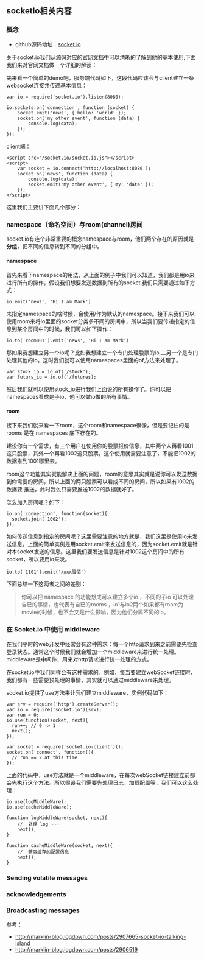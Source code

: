 ## socketIo相关内容
### 概念
* github源码地址：[socket.io](https://github.com/socketio/socket.io)

关于socket.io我们从源码对应的[官网文档](https://socket.io/docs/)中可以清晰的了解到他的基本使用,下面我们来对官网文档做一个详细的解读：

先来看一个简单的demo吧，服务端代码如下，这段代码应该会与client建立一条websocket连接并传递基本信息：
```
var io = require('socket.io').listen(8080);

io.sockets.on('connection', function (socket) {
    socket.emit('news', { hello: 'world' });
    socket.on('my other event', function (data) {
        console.log(data);
    });
});
```
client端：
```
<script src="/socket.io/socket.io.js"></script>
<script>
    var socket = io.connect('http://localhost:8080');
    socket.on('news', function (data) {
        console.log(data);
        socket.emit('my other event', { my: 'data' });
    });
</script>
```
这里我们主要讲下面几个部分：
### namespace（命名空间）与room(channel)房间
socket.io有连个非常重要的概念namespace与room，他们两个存在的原因就是**分组**，把不同的信息转到不同的分组中。
#### namespace
首先来看下namespace的用法，从上面的例子中我们可以知道，我们都是用io来进行所有的操作，假设我们想要发送数据到所有的socket,我们只需要通过如下方式：
```
io.emit('news', 'Hi I am Mark')
```
未指定namespace的啥时候，会使用/作为默认的namespace。接下来我们可以使用room来将io里面的socket分类多不同的房间中，所以当我们要传递指定的信息到某个房间中的时候，我们可以如下操作：
```
io.to('room001').emit('news', 'Hi I am Mark')
```
那如果我想建立另一个io呢？比如我想建立一个专门处理股票的io,二另一个是专门处理其他的io。这时我们就可以使用namespaces里面的of方法来处理了。
```
var stock_io = io.of('/stock');
var futurs_io = io.of('/futures);
```
然后我们就可以使用stock_io进行我们上面说的所有操作了。你可以把namespaces看成是子io，他可以做io做的所有事情。
#### room
接下来我们就来看一下room，这个room和namespace很像，但是要记住的是rooms 是在 namespaces 底下存在的。

建设你有一个需求，有三个用户在使用你的股票报价信息，其中两个人再看1001这只股票，其外一个再看1002这只股票，这个使用就需要注意了，不能把1002的数据推到1001哪里去。

room这个功能其实就能解决上面的问题，room的意思其实就是说你可以发送数据到你需要的房间，所以上面的两只股票可以看成不同的房间，所以如果有1002的数据要
推送，此时我么只需要推送1002的数据就好了。

怎么加入房间呢？如下：
```
io.on('connection', function(socket){
  socket.join('1002');
});
```
如何传送信息到指定的房间呢？这里需要注意的地方就是，我们这里是使用io来发送信息。上面的简单实例是用socket.emit来发送信息的，因为socket.emit就是针对本socket发送的信息。这里我们要发送信息是针对1002这个房间中的所有socket，所以要用io来发。
```
io.to('1101').emit('xxxx股價')
```
下面总结一下这两者之间的差别：
> 你可以把 namespace 的功能想成可以建立多个io ，不同的子io 可以处理自已的事情，也代表有自已的rooms ，io1与io2两个如果都有room为movie的时候，也不会又是什么影响，因为他们分属不同的io。
### 在 Socket.io 中使用 middleware
在我们平时的web开发中经常会有这种需求：每一个http请求到来之前需要先检查登录状态。通常这个时候我们就会增加一个middleware来进行统一处理。middleware是中间件，用来对http请求进行统一处理的方式。

在socket.io中我们同样会有这种需求的。例如，每当要建立webSocket链接时，我们都有一些需要预处理的事情，其实就可以通过middleware来处理。

socket.io提供了use方法来让我们建立middleware，实例代码如下：
```
var srv = require('http').createServer();
var io = require('socket.io')(srv);
var run = 0;
io.use(function(socket, next){
  run++; // 0 -> 1
  next();
});

var socket = require('socket.io-client')();
socket.on('connect', function(){
  // run == 2 at this time
});
```
上面的代码中，use方法就是一个middleware，在每次webSocket链接建立前都会先执行这个方法。所以假设我们需要先处理日志，加载配置等，我们可以这么处理：
```
io.use(logMiddleWare);
io.use(cacheMiddleWare);

function logMiddleWare(socket, next){
    //  处理 log ~~~
    next();
}

function cacheMiddleWare(socket, next){
    //  获取缓存的配置信息
    next();
}
```
### Sending volatile messages
### acknowledgements
### Broadcasting messages


参考：
* http://marklin-blog.logdown.com/posts/2907665-socket-io-talking-island
* http://marklin-blog.logdown.com/posts/2906519
